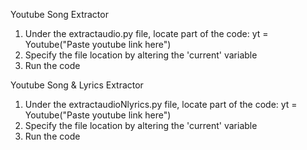 Youtube Song Extractor
1. Under the extractaudio.py file, locate part of the code: yt = Youtube("Paste youtube link here")
2. Specify the file location by altering the 'current' variable
3. Run the code

Youtube Song & Lyrics Extractor
1. Under the extractaudioNlyrics.py file, locate part of the code: yt = Youtube("Paste youtube link here")
2. Specify the file location by altering the 'current' variable
3. Run the code
